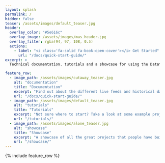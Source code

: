 ```yaml
---
layout: splash
permalink: /
hidden: false
teaser: /assets/images/default_teaser.jpg
header:
  overlay_color: "#5e616c"
  overlay_image: /assets/images/mas_header.jpg
  overlay_filter: rgba(94, 97, 108, 0.5)
  actions:
    - label: "<i class='fa-solid fa-book-open-cover'></i> Get Started"
      url: "/docs/quick-start-guide/"
excerpt: >
  Technical documentation, tutorials and a showcase for using the Datafeeds and Data from the Mayflower Autonomous Ship.

feature_row:
  - image_path: /assets/images/cutaway_teaser.jpg
    alt: "documentation"
    title: "Documentation"
    excerpt: "Find out about the different live feeds and historical data from the voyages of the Mayflower Autonomous Ship."
    url: "/docs/quick-start-guide/"
  - image_path: /assets/images/default_teaser.jpg
    alt: "tutorials"
    title: "Tutorials"
    excerpt: "Not sure where to start? Take a look at some example projects that use the live data feeds."
    url: "/tutorials/"
  - image_path: /assets/images/alone_teaser.jpg
    alt: "showcase"
    title: "Showcase"
    excerpt: "A showcase of all the great projects that people have built so far!"
    url: "/showcase/"   
---
```


{% include feature_row %}
